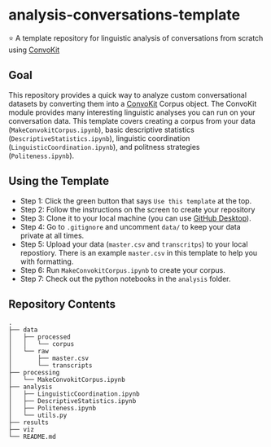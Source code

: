 # analysis-conversations-template
:star: A template repository for linguistic analysis of conversations from scratch using [ConvoKit](https://github.com/CornellNLP/ConvoKit) 

## Goal

This repository provides a quick way to analyze custom conversational datasets by converting them into a [ConvoKit](https://github.com/CornellNLP/ConvoKit) Corpus object. The ConvoKit module provides many interesting linguistic analyses you can run on your conversation data. This template covers creating a corpus from your data (`MakeConvokitCorpus.ipynb`), basic descriptive statistics (`DescriptiveStatistics.ipynb`), linguistic coordination (`LinguisticCoordination.ipynb`), and politness strategies (`Politeness.ipynb`).


## Using the Template 

- Step 1: Click the green button that says `Use this template` at the top. 
- Step 2: Follow the instructions on the screen to create your repository 
- Step 3: Clone it to your local machine (you can use [GitHub Desktop](https://desktop.github.com/)).
- Step 4: Go to `.gitignore` and uncomment `data/` to keep your data private at all times. 
- Step 5: Upload your data (`master.csv` and `transcritps`) to your local repostiory. There is an example `master.csv` in this template to help you with formatting. 
- Step 6: Run `MakeConvokitCorpus.ipynb` to create your corpus. 
- Step 7: Check out the python notebooks in the `analysis` folder.


## Repository Contents 

    .
    ├── data
    │   ├── processed
    │   │   └── corpus
    │   └── raw
    │       ├── master.csv
    │       └── transcripts
    ├── processing
    │   └── MakeConvokitCorpus.ipynb
    ├── analysis
    │   ├── LinguisticCoordination.ipynb
    │   ├── DescriptiveStatistics.ipynb
    │   ├── Politeness.ipynb
    │   └── utils.py
    ├── results
    ├── viz
    └── README.md
    
